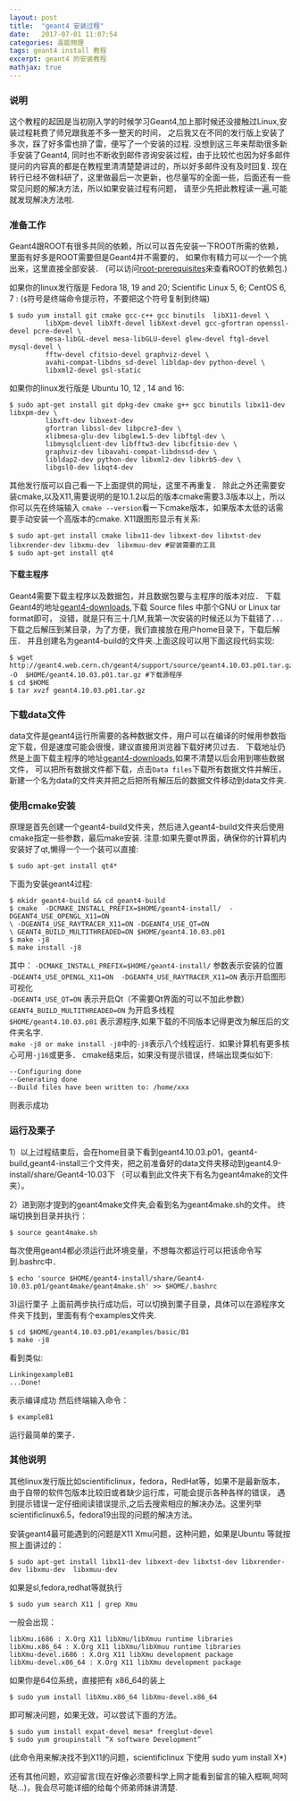 ```yaml
---
layout: post
title:  "geant4 安装过程"
date:   2017-07-01 11:07:54
categories: 高能物理
tags: geant4 install 教程
excerpt: geant4 的安装教程
mathjax: true
---
```

### 说明
这个教程的起因是当初刚入学的时候学习Geant4,加上那时候还没接触过Linux,安装过程耗费了师兄跟我差不多一整天的时间，
之后我又在不同的发行版上安装了多次，踩了好多雷也排了雷，便写了一个安装的过程. 没想到这三年来帮助很多新手安装了Geant4,
同时也不断收到邮件咨询安装过程，由于比较忙也因为好多邮件提问的内容真的都是在教程里清清楚楚讲过的，所以好多邮件没有及时回复.
现在转行已经不做科研了，这里做最后一次更新，也尽量写的全面一些，后面还有一些常见问题的解决方法，所以如果安装过程有问题，
请至少先把此教程读一遍,可能就发现解决方法啦.

### 准备工作

Geant4跟ROOT有很多共同的依赖，所以可以首先安装一下ROOT所需的依赖，里面有好多是ROOT需要但是Geant4并不需要的，
如果你有精力可以一个一个挑出来，这里直接全部安装．
(可以访问[root-prerequisites](https://root.cern.ch/build-prerequisites)来查看ROOT的依赖包.)

如果你的linux发行版是 Fedora 18, 19 and 20; Scientific Linux 5, 6; CentOS 6, 7 :
(`$`符号是终端命令提示符，不要把这个符号复制到终端)  
```
$ sudo yum install git cmake gcc-c++ gcc binutils  libX11-devel \  
         libXpm-devel libXft-devel libXext-devel gcc-gfortran openssl-devel pcre-devel \
         mesa-libGL-devel mesa-libGLU-devel glew-devel ftgl-devel mysql-devel \
         fftw-devel cfitsio-devel graphviz-devel \
         avahi-compat-libdns_sd-devel libldap-dev python-devel \
         libxml2-devel gsl-static
```
如果你的linux发行版是 Ubuntu 10, 12 , 14 and 16:

```
$ sudo apt-get install git dpkg-dev cmake g++ gcc binutils libx11-dev libxpm-dev \
         libxft-dev libxext-dev
         gfortran libssl-dev libpcre3-dev \
         xlibmesa-glu-dev libglew1.5-dev libftgl-dev \
         libmysqlclient-dev libfftw3-dev libcfitsio-dev \
         graphviz-dev libavahi-compat-libdnssd-dev \
         libldap2-dev python-dev libxml2-dev libkrb5-dev \
         libgsl0-dev libqt4-dev
```

其他发行版可以自己看一下上面提供的网址，这里不再重复．
除此之外还需要安装cmake,以及X11,需要说明的是10.1.2以后的版本cmake需要3.3版本以上，所以你可以先在终端输入
`cmake --version`看一下cmake版本，如果版本太低的话需要手动安装一个高版本的cmake. X11跟图形显示有关系:

```
$ sudo apt-get install cmake libx11-dev libxext-dev libxtst-dev libxrender-dev libxmu-dev  libxmuu-dev #安装需要的工具
$ sudo apt-get install qt4
```
#### 下载主程序
Geant4需要下载主程序以及数据包，并且数据包要与主程序的版本对应．
下载Geant4的地址[geant4-downloads](http://geant4.cern.ch/support/download.shtml),下载 Source files 中那个GNU or Linux tar format即可，
没错，就是只有三十几M,我第一次安装的时候还以为下载错了．．．下载之后解压到某目录，为了方便，我们直接放在用户home目录下，下载后解压．
并且创建名为geant4-build的文件夹.上面这段可以用下面这段代码实现:
```
$ wget http://geant4.web.cern.ch/geant4/support/source/geant4.10.03.p01.tar.gz -O  $HOME/geant4.10.03.p01.tar.gz #下载源程序
$ cd $HOME
$ tar xvzf geant4.10.03.p01.tar.gz
```

### 下载data文件
data文件是geant4运行所需要的各种数据文件，用户可以在编译的时候用参数指定下载，但是速度可能会很慢，建议直接用浏览器下载好拷贝过去．
下载地址仍然是上面下载主程序的地址[geant4-downloads](http://geant4.cern.ch/support/download.shtml),如果不清楚以后会用到哪些数据文件，
可以把所有数据文件都下载，点击`Data files`下载所有数据文件并解压，新建一个名为data的文件夹并把之后把所有解压后的数据文件移动到data文件夹.

### 使用cmake安装

原理是首先创建一个geant4-build文件夹，然后进入geant4-build文件夹后使用cmake指定一些参数，最后make安装.
注意:如果先要qt界面，确保你的计算机内安装好了qt,懒得一个一个装可以直接:
```
$ sudo apt-get install qt4*
```
下面为安装geant4过程:
```
$ mkidr geant4-build && cd geant4-build
$ cmake  -DCMAKE_INSTALL_PREFIX=$HOME/geant4-install/  -DGEANT4_USE_OPENGL_X11=ON 
\ -DGEANT4_USE_RAYTRACER_X11=ON -DGEANT4_USE_QT=ON 
\ GEANT4_BUILD_MULTITHREADED=ON $HOME/geant4.10.03.p01
$ make -j8
$ make install -j8
```
其中：
`-DCMAKE_INSTALL_PREFIX=$HOME/geant4-install/` 参数表示安装的位置  
`-DGEANT4_USE_OPENGL_X11=ON  -DGEANT4_USE_RAYTRACER_X11=ON` 表示开启图形可视化  
`-DGEANT4_USE_QT=ON` 表示开启Qt（不需要Qt界面的可以不加此参数）  
`GEANT4_BUILD_MULTITHREADED=ON` 为开启多线程  
`$HOME/geant4.10.03.p01` 表示源程序,如果下载的不同版本记得更改为解压后的文件夹名字.  
`make -j8 or make install -j8`中的`-j8`表示八个线程运行．如果计算机有更多核心可用`-j16`或更多．
cmake结束后，如果没有提示错误，终端出现类似如下:
```
--Configuring done
--Generating done
--Build files have been written to: /home/xxx
```
则表示成功

### 运行及栗子

1）以上过程结束后，会在home目录下看到geant4.10.03.p01，geant4-build,geant4-install三个文件夹，把之前准备好的data文件夹移动到geant4.9-install/share/Geant4-10.03下
（可以看到此文件夹下有名为geant4make的文件夹）。

2）进到刚才提到的geant4make文件夹,会看到名为geant4make.sh的文件。
终端切换到目录并执行：
```
$ source geant4make.sh
```
每次使用geant4都必须运行此环境变量，不想每次都运行可以把该命令写到.bashrc中．
```
$ echo 'source $HOME/geant4-install/share/Geant4-10.03.p01/geant4make/geant4make.sh' >> $HOME/.bashrc
```
3)运行栗子
上面前两步执行成功后，可以切换到栗子目录，具体可以在源程序文件夹下找到，里面有有个examples文件夹.
```
$ cd $HOME/geant4.10.03.p01/examples/basic/B1
$ make -j8
```
看到类似:
```
LinkingexampleB1
...Done!
```
表示编译成功
然后终端输入命令：
```
$ exampleB1
```
运行最简单的栗子．

### 其他说明
其他linux发行版比如scientificlinux，fedora，RedHat等，如果不是最新版本，由于自带的软件包版本比较旧或者缺少运行库，可能会提示各种各样的错误，
遇到提示错误一定仔细阅读错误提示,之后去搜索相应的解决办法。这里列举scientificlinux6.5，fedora19出现的问题的解决方法。

安装geant4最可能遇到的问题是X11 Xmu问题，这种问题，如果是Ubuntu 等就按照上面讲过的：
```
$ sudo apt-get install libx11-dev libxext-dev libxtst-dev libxrender-dev libxmu-dev  libxmuu-dev
```
如果是sl,fedora,redhat等就执行 
```
$ sudo yum search X11 | grep Xmu
```
一般会出现：
```
libXmu.i686 : X.Org X11 libXmu/libXmuu runtime libraries
libXmu.x86_64 : X.Org X11 libXmu/libXmuu runtime libraries
libXmu-devel.i686 : X.Org X11 libXmu development package
libXmu-devel.x86_64 : X.Org X11 libXmu development package
```
如果你是64位系统，直接把有 x86_64的装上
```
$ sudo yum install libXmu.x86_64 libXmu-devel.x86_64 
```
即可解决问题，如果无效，可以尝试下面的方法。
```
$ sudo yum install expat-devel mesa* freeglut-devel
$ sudo yum groupinstall “X software Development”
```
(此命令用来解决找不到X11的问题，scientificlinux 下使用 sudo yum install X*)

还有其他问题，欢迎留言(现在好像必须要科学上网才能看到留言的输入框啊,呵呵哒...)，我会尽可能详细的给每个师弟师妹讲清楚.
